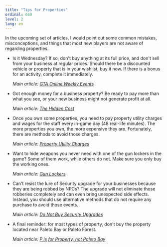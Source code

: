 ```yaml
---
title: "Tips for Properties"
ordinal: 660
level: 2
lang: en
---
```


In the upcoming set of articles, I would point out some common mistakes,
misconceptions, and things that most new players are not aware of regarding
properties.

- Is it Wednesday? If so, don't buy anything at its full price, and don't sell
  from your business at regular prices. Should there be a discounted vehicle or
  property that is in your wishlist, buy it now. If there is a bonus for an
  activity, complete it immediately.

  *Main article: [GTA Online Weekly Events](weekly-events)*

- Got enough money for a business property? Be ready to pay more than what you
  see, or your new business might not generate profit at all.

  *Main article: [The Hidden Cost](the-hidden-cost)*

- Once you own some properties, you need to pay property utility charges and
  wages for the staff every in-game day (48 real-life minutes). The more
  properties you own, the more expensive they are. Fortunately, there are
  methods to avoid those charges.

  *Main article: [Property Utility Charges](null)*

- Want to hide weapons you never need with one of the gun lockers in the game?
  Some of them work, while others do not. Make sure you only buy the working
  ones.

  *Main article: [Gun Lockers](null)*

- Can't resist the lure of Security upgrade for your businesses because they
  are being robbed by NPCs? The upgrade will not eliminate those robberies
  completely and can even bring unexpected side effects. Instead, you should
  use alternative methods that do not require any purchase to avoid those
  events.

  *Main article: [Do Not Buy Security Upgrades](null)*

- A final reminder: for most types of property, don't buy the property located
  near Paleto Bay or Paleto Forest.

  *Main article: [P is for Property, not Paleto Bay](null)*
